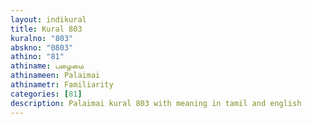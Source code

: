 ```yaml
---
layout: indikural
title: Kural 803
kuralno: "803"
abskno: "0803"
athino: "81"
athiname: பழைமை
athinameen: Palaimai
athinametr: Familiarity
categories: [81]
description: Palaimai kural 803 with meaning in tamil and english 
---
```


